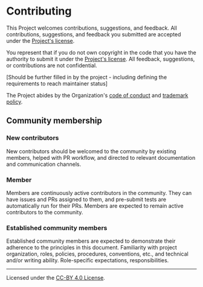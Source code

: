 # Contributing

This Project welcomes contributions, suggestions, and feedback. All contributions, suggestions, and feedback you submitted are accepted under the [Project's license](../../LICENSE).

You represent that if you do not own copyright in the code that you have the authority to submit it under the [Project's license](../LICENSE.md). All feedback, suggestions, or contributions are not confidential.

[Should be further filled in by the project - including defining the requirements to reach maintainer status]

The Project abides by the Organization's [code of conduct](CODE_OF_CONDUCT.md) and [trademark policy](TRADEMARKS.md).

## Community membership

### New contributors

New contributors should be welcomed to the community by existing members, helped with PR workflow, and directed to relevant documentation and communication channels.

### Member

Members are continuously active contributors in the community. They can have issues and PRs assigned to them, and pre-submit tests are automatically run for their PRs. Members are expected to remain active contributors to the community.

### Established community members

Established community members are expected to demonstrate their adherence to the principles in this document.
Familiarity with project organization, roles, policies, procedures, conventions, etc., and technical and/or writing ability.
Role-specific expectations, responsibilities.

---
Licensed under the [CC-BY 4.0 License](https://creativecommons.org/licenses/by-sa/4.0/).
